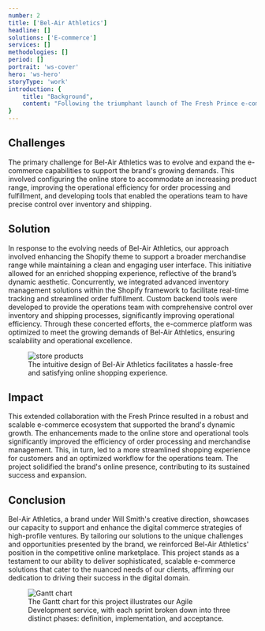 ```yaml
---
number: 2
title: ['Bel-Air Athletics']
headline: []
solutions: ['E-commerce']
services: []
methodologies: []
period: []
portrait: 'ws-cover'
hero: 'ws-hero'
storyType: 'work'
introduction: {
    title: "Background",
    content: "Following the triumphant launch of The Fresh Prince e-commerce platform for Will Smith, our team was approached once again for an equally ambitious project: Bel-Air Athletics. With the success of the previous project setting a high bar, we were tasked with managing and enhancing the e-commerce operations for Bel-Air Athletics over two years. This new venture focused to not only sustain the brand's online presence but also to streamline operational processes and merchandise shipping."
}
---
```

<div>
    <h2>Challenges</h2>
    <p>The primary challenge for Bel-Air Athletics was to evolve and expand the e-commerce capabilities to support the brand's growing demands. This involved configuring the online store to accommodate an increasing product range, improving the operational efficiency for order processing and fulfillment, and developing tools that enabled the operations team to have precise control over inventory and shipping.</p>
</div>

<div>
    <h2>Solution</h2>
        <p>In response to the evolving needs of Bel-Air Athletics, our approach involved enhancing the Shopify theme to support a broader merchandise range while maintaining a clean and engaging user interface. This initiative allowed for an enriched shopping experience, reflective of the brand’s dynamic aesthetic. Concurrently, we integrated advanced inventory management solutions within the Shopify framework to facilitate real-time tracking and streamlined order fulfillment. Custom backend tools were developed to provide the operations team with comprehensive control over inventory and shipping processes, significantly improving operational efficiency. Through these concerted efforts, the e-commerce platform was optimized to meet the growing demands of Bel-Air Athletics, ensuring scalability and operational excellence.</p>
</div>

<div>
    <figure>
        <img src="/work/ws-store.jpg" alt="store products" loading="lazy"/>
        <figcaption class="story_story__mainContent__caption__IQRnS">The intuitive design of Bel-Air Athletics facilitates a hassle-free and satisfying online shopping experience.</figcaption>
    </figure>    
</div>

<div>
    <h2>Impact</h2>
        <p>This extended collaboration with the Fresh Prince resulted in a robust and scalable e-commerce ecosystem that supported the brand's dynamic growth. The enhancements made to the online store and operational tools significantly improved the efficiency of order processing and merchandise management. This, in turn, led to a more streamlined shopping experience for customers and an optimized workflow for the operations team. The project solidified the brand's online presence, contributing to its sustained success and expansion.</p>
</div>

<div>
    <h2>Conclusion</h2>
        <p>Bel-Air Athletics, a brand under Will Smith's creative direction, showcases our capacity to support and enhance the digital commerce strategies of high-profile ventures. By tailoring our solutions to the unique challenges and opportunities presented by the brand, we reinforced Bel-Air Athletics' position in the competitive online marketplace. This project stands as a testament to our ability to deliver sophisticated, scalable e-commerce solutions that cater to the nuanced needs of our clients, affirming our dedication to driving their success in the digital domain.</p>
</div>

<div class="story_story__mainContent__gantt__TErEp">
    <figure>
        <img src="/work/project-chart-en.svg" alt="Gantt chart" loading="lazy"/>
        <figcaption class="story_story__mainContent__caption__IQRnS">The Gantt chart for this project illustrates our Agile Development service, with each sprint broken down into three distinct phases: definition, implementation, and acceptance.</figcaption>
    </figure>
</div>
